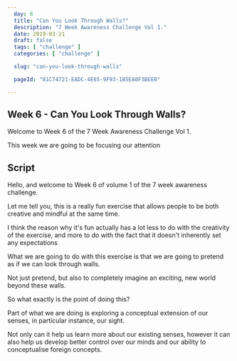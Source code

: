 ```yaml
---
  day: 6
  title: "Can You Look Through Walls?"
  description: "7 Week Awareness Challenge Vol 1."
  date: 2019-03-21
  draft: false
  tags: [ "challenge" ]
  categories: [ "challenge" ]

  slug: "can-you-look-through-walls"

  pageId: "81C74721-EADC-4E65-9F93-1B5EA0F3BEE0"

---
```


## Week 6 - Can You Look Through Walls?

Welcome to Week 6 of the 7 Week Awareness Challenge Vol 1.

This week we are going to be focusing our attention

## Script

<!-- INTRO -->

Hello, and welcome to Week 6 of volume 1 of the 7 week awareness challenge.

Let me tell you, this is a really fun exercise that allows people to be both creative and mindful at the same time.

I think the reason why it's fun actually has a lot less to do with the creativity of the exercise, and more to do with the fact that it doesn't inherently set any expectations


<!-- EXERCISE -->

What we are going to do with this exercise is that we are going to pretend as if we can look through walls.

Not just pretend, but also to completely imagine an exciting, new world beyond these walls.



So what exactly is the point of doing this?

Part of what we are doing is exploring a conceptual extension of our senses, in particular instance, our sight. 

Not only can it help us learn more about our existing senses, however it can also help us develop better control over our minds and our ability to conceptualise foreign concepts.


